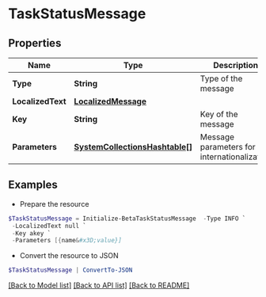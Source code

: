 # TaskStatusMessage
## Properties

Name | Type | Description | Notes
------------ | ------------- | ------------- | -------------
**Type** | **String** | Type of the message | 
**LocalizedText** | [**LocalizedMessage**](LocalizedMessage.md) |  | 
**Key** | **String** | Key of the message | 
**Parameters** | [**SystemCollectionsHashtable[]**](SystemCollectionsHashtable.md) | Message parameters for internationalization | 

## Examples

- Prepare the resource
```powershell
$TaskStatusMessage = Initialize-BetaTaskStatusMessage  -Type INFO `
 -LocalizedText null `
 -Key akey `
 -Parameters [{name&#x3D;value}]
```

- Convert the resource to JSON
```powershell
$TaskStatusMessage | ConvertTo-JSON
```

[[Back to Model list]](../README.md#documentation-for-models) [[Back to API list]](../README.md#documentation-for-api-endpoints) [[Back to README]](../README.md)


